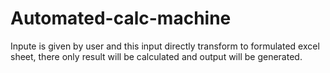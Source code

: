 # Automated-calc-machine

Inpute is given by user and this input directly transform to formulated excel sheet, there only result will be calculated and output will be generated.
